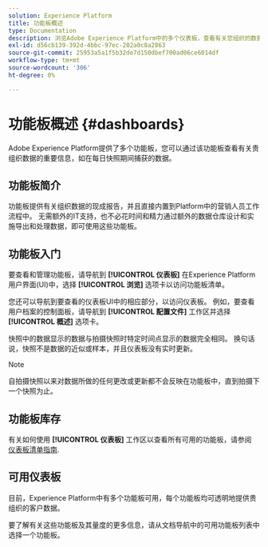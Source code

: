 ```yaml
---
solution: Experience Platform
title: 功能板概述
type: Documentation
description: 浏览Adobe Experience Platform中的多个仪表板，查看有关您组织的数据的重要信息，如在每日快照期间捕获的数据。
exl-id: d56cb139-392d-4bbc-97ec-202a0c8a2863
source-git-commit: 25953a5a1f5b32de7d150dbef700ad06ce6014df
workflow-type: tm+mt
source-wordcount: '306'
ht-degree: 0%

---
```



# 功能板概述 {#dashboards}

Adobe Experience Platform提供了多个功能板，您可以通过该功能板查看有关贵组织数据的重要信息，如在每日快照期间捕获的数据。

## 功能板简介

功能板提供有关组织数据的现成报告，并且直接内置到Platform中的营销人员工作流程中。 无需额外的IT支持，也不必花时间和精力通过额外的数据仓库设计和实施导出和处理数据，即可使用这些功能板。

## 功能板入门

要查看和管理功能板，请导航到 **[!UICONTROL 仪表板]** 在Experience Platform用户界面(UI)中，选择 **[!UICONTROL 浏览]** 选项卡以访问功能板清单。

您还可以导航到要查看的仪表板UI中的相应部分，以访问仪表板。 例如，要查看用户档案的控制面板，请导航到 **[!UICONTROL 配置文件]** 工作区并选择 **[!UICONTROL 概述]** 选项卡。

快照中的数据显示的数据与拍摄快照时特定时间点显示的数据完全相同。 换句话说，快照不是数据的近似或样本，并且仪表板没有实时更新。

>[!NOTE]
>
>自拍摄快照以来对数据所做的任何更改或更新都不会反映在功能板中，直到拍摄下一个快照为止。

## 功能板库存

有关如何使用 **[!UICONTROL 仪表板]** 工作区以查看所有可用的功能板，请参阅 [仪表板清单指南](./inventory.md).

## 可用仪表板

目前，Experience Platform中有多个功能板可用，每个功能板均可透明地提供贵组织的客户数据。

要了解有关这些功能板及其量度的更多信息，请从文档导航中的可用功能板列表中选择一个功能板。
